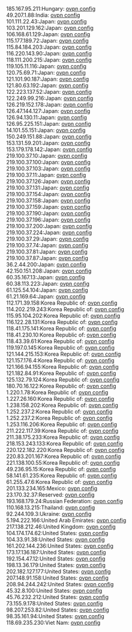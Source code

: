 185.167.95.211:Hungary: [ovpn config](vpn/185_167_95_211.ovpn)  
49.207.1.88:India: [ovpn config](vpn/49_207_1_88.ovpn)  
101.111.22.43:Japan: [ovpn config](vpn/101_111_22_43.ovpn)  
103.201.129.162:Japan: [ovpn config](vpn/103_201_129_162.ovpn)  
106.168.61.129:Japan: [ovpn config](vpn/106_168_61_129.ovpn)  
115.177.189.72:Japan: [ovpn config](vpn/115_177_189_72.ovpn)  
115.84.184.203:Japan: [ovpn config](vpn/115_84_184_203.ovpn)  
116.220.143.90:Japan: [ovpn config](vpn/116_220_143_90.ovpn)  
118.111.200.215:Japan: [ovpn config](vpn/118_111_200_215.ovpn)  
119.105.11.116:Japan: [ovpn config](vpn/119_105_11_116.ovpn)  
120.75.69.71:Japan: [ovpn config](vpn/120_75_69_71.ovpn)  
121.101.90.187:Japan: [ovpn config](vpn/121_101_90_187.ovpn)  
121.80.63.192:Japan: [ovpn config](vpn/121_80_63_192.ovpn)  
122.223.137.52:Japan: [ovpn config](vpn/122_223_137_52.ovpn)  
122.249.99.216:Japan: [ovpn config](vpn/122_249_99_216.ovpn)  
126.219.152.178:Japan: [ovpn config](vpn/126_219_152_178.ovpn)  
126.47.144.127:Japan: [ovpn config](vpn/126_47_144_127.ovpn)  
126.94.130.11:Japan: [ovpn config](vpn/126_94_130_11.ovpn)  
126.95.225.151:Japan: [ovpn config](vpn/126_95_225_151.ovpn)  
14.101.55.151:Japan: [ovpn config](vpn/14_101_55_151.ovpn)  
150.249.151.88:Japan: [ovpn config](vpn/150_249_151_88.ovpn)  
153.131.59.201:Japan: [ovpn config](vpn/153_131_59_201.ovpn)  
153.179.178.142:Japan: [ovpn config](vpn/153_179_178_142.ovpn)  
219.100.37.10:Japan: [ovpn config](vpn/219_100_37_10.ovpn)  
219.100.37.100:Japan: [ovpn config](vpn/219_100_37_100.ovpn)  
219.100.37.103:Japan: [ovpn config](vpn/219_100_37_103.ovpn)  
219.100.37.11:Japan: [ovpn config](vpn/219_100_37_11.ovpn)  
219.100.37.126:Japan: [ovpn config](vpn/219_100_37_126.ovpn)  
219.100.37.131:Japan: [ovpn config](vpn/219_100_37_131.ovpn)  
219.100.37.154:Japan: [ovpn config](vpn/219_100_37_154.ovpn)  
219.100.37.158:Japan: [ovpn config](vpn/219_100_37_158.ovpn)  
219.100.37.159:Japan: [ovpn config](vpn/219_100_37_159.ovpn)  
219.100.37.190:Japan: [ovpn config](vpn/219_100_37_190.ovpn)  
219.100.37.196:Japan: [ovpn config](vpn/219_100_37_196.ovpn)  
219.100.37.200:Japan: [ovpn config](vpn/219_100_37_200.ovpn)  
219.100.37.224:Japan: [ovpn config](vpn/219_100_37_224.ovpn)  
219.100.37.29:Japan: [ovpn config](vpn/219_100_37_29.ovpn)  
219.100.37.74:Japan: [ovpn config](vpn/219_100_37_74.ovpn)  
219.100.37.81:Japan: [ovpn config](vpn/219_100_37_81.ovpn)  
219.100.37.87:Japan: [ovpn config](vpn/219_100_37_87.ovpn)  
36.2.44.200:Japan: [ovpn config](vpn/36_2_44_200.ovpn)  
42.150.151.208:Japan: [ovpn config](vpn/42_150_151_208.ovpn)  
60.35.167.13:Japan: [ovpn config](vpn/60_35_167_13.ovpn)  
60.38.113.223:Japan: [ovpn config](vpn/60_38_113_223.ovpn)  
61.125.54.104:Japan: [ovpn config](vpn/61_125_54_104.ovpn)  
61.21.169.64:Japan: [ovpn config](vpn/61_21_169_64.ovpn)  
112.171.39.158:Korea Republic of: [ovpn config](vpn/112_171_39_158.ovpn)  
114.202.219.243:Korea Republic of: [ovpn config](vpn/114_202_219_243.ovpn)  
115.95.104.202:Korea Republic of: [ovpn config](vpn/115_95_104_202.ovpn)  
116.122.28.131:Korea Republic of: [ovpn config](vpn/116_122_28_131.ovpn)  
118.41.175.141:Korea Republic of: [ovpn config](vpn/118_41_175_141.ovpn)  
118.41.230.10:Korea Republic of: [ovpn config](vpn/118_41_230_10.ovpn)  
118.43.39.61:Korea Republic of: [ovpn config](vpn/118_43_39_61.ovpn)  
119.197.0.145:Korea Republic of: [ovpn config](vpn/119_197_0_145.ovpn)  
121.144.215.153:Korea Republic of: [ovpn config](vpn/121_144_215_153.ovpn)  
121.157.176.4:Korea Republic of: [ovpn config](vpn/121_157_176_4.ovpn)  
121.166.94.155:Korea Republic of: [ovpn config](vpn/121_166_94_155.ovpn)  
121.182.84.91:Korea Republic of: [ovpn config](vpn/121_182_84_91.ovpn)  
125.132.79.124:Korea Republic of: [ovpn config](vpn/125_132_79_124.ovpn)  
180.70.16.122:Korea Republic of: [ovpn config](vpn/180_70_16_122.ovpn)  
1.220.1.78:Korea Republic of: [ovpn config](vpn/1_220_1_78.ovpn)  
1.227.26.160:Korea Republic of: [ovpn config](vpn/1_227_26_160.ovpn)  
1.238.158.202:Korea Republic of: [ovpn config](vpn/1_238_158_202.ovpn)  
1.252.237.2:Korea Republic of: [ovpn config](vpn/1_252_237_2.ovpn)  
1.252.237.2:Korea Republic of: [ovpn config](vpn/1_252_237_2.ovpn)  
1.253.116.206:Korea Republic of: [ovpn config](vpn/1_253_116_206.ovpn)  
211.222.117.39:Korea Republic of: [ovpn config](vpn/211_222_117_39.ovpn)  
211.38.175.233:Korea Republic of: [ovpn config](vpn/211_38_175_233.ovpn)  
218.153.243.133:Korea Republic of: [ovpn config](vpn/218_153_243_133.ovpn)  
220.122.182.220:Korea Republic of: [ovpn config](vpn/220_122_182_220.ovpn)  
220.83.201.167:Korea Republic of: [ovpn config](vpn/220_83_201_167.ovpn)  
221.138.100.55:Korea Republic of: [ovpn config](vpn/221_138_100_55.ovpn)  
49.236.95.15:Korea Republic of: [ovpn config](vpn/49_236_95_15.ovpn)  
58.141.61.235:Korea Republic of: [ovpn config](vpn/58_141_61_235.ovpn)  
61.255.47.6:Korea Republic of: [ovpn config](vpn/61_255_47_6.ovpn)  
201.133.234.165:Mexico: [ovpn config](vpn/201_133_234_165.ovpn)  
23.170.32.37:Reserved: [ovpn config](vpn/23_170_32_37.ovpn)  
193.168.179.24:Russian Federation: [ovpn config](vpn/193_168_179_24.ovpn)  
110.168.13.215:Thailand: [ovpn config](vpn/110_168_13_215.ovpn)  
92.244.109.3:Ukraine: [ovpn config](vpn/92_244_109_3.ovpn)  
5.194.222.166:United Arab Emirates: [ovpn config](vpn/5_194_222_166.ovpn)  
217.138.212.46:United Kingdom: [ovpn config](vpn/217_138_212_46.ovpn)  
104.174.174.62:United States: [ovpn config](vpn/104_174_174_62.ovpn)  
104.33.91.38:United States: [ovpn config](vpn/104_33_91_38.ovpn)  
161.202.144.236:United States: [ovpn config](vpn/161_202_144_236.ovpn)  
173.17.136.187:United States: [ovpn config](vpn/173_17_136_187.ovpn)  
192.154.47.12:United States: [ovpn config](vpn/192_154_47_12.ovpn)  
198.13.36.179:United States: [ovpn config](vpn/198_13_36_179.ovpn)  
202.182.127.177:United States: [ovpn config](vpn/202_182_127_177.ovpn)  
207.148.91.158:United States: [ovpn config](vpn/207_148_91_158.ovpn)  
208.94.244.242:United States: [ovpn config](vpn/208_94_244_242.ovpn)  
45.32.8.100:United States: [ovpn config](vpn/45_32_8_100.ovpn)  
45.76.232.212:United States: [ovpn config](vpn/45_76_232_212.ovpn)  
73.155.9.178:United States: [ovpn config](vpn/73_155_9_178.ovpn)  
98.207.253.82:United States: [ovpn config](vpn/98_207_253_82.ovpn)  
98.35.161.94:United States: [ovpn config](vpn/98_35_161_94.ovpn)  
118.69.235.230:Viet Nam: [ovpn config](vpn/118_69_235_230.ovpn)  
